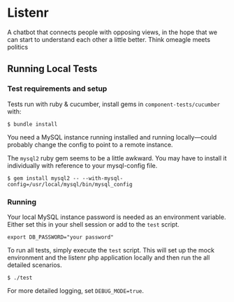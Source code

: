 # Listenr

A chatbot that connects people with opposing views, in the hope that we can start to understand each other a little better. Think omeagle meets politics

## Running Local Tests

### Test requirements and setup
Tests run with ruby & cucumber, install gems in `component-tests/cucumber` with:
```
$ bundle install
```
You need a MySQL instance running installed and running locally—could probably change the config to point to a remote instance.

The `mysql2` ruby gem seems to be a little awkward. You may have to install it individually with reference to your mysql-config file.
```
$ gem install mysql2 -- --with-mysql-config=/usr/local/mysql/bin/mysql_config
```

### Running
Your local MySQL instance password is needed as an environment variable. Either set this in your shell session or add to the `test` script.
```
export DB_PASSWORD="your password"
```
To run all tests, simply execute the `test` script. This will set up the mock environment and the listenr php application locally and then run the all detailed scenarios.
```
$ ./test
```
For more detailed logging, set `DEBUG_MODE=true`.